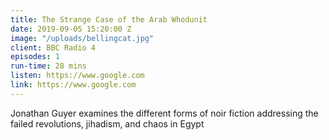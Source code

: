 ```yaml
---
title: The Strange Case of the Arab Whodunit
date: 2019-09-05 15:20:00 Z
image: "/uploads/bellingcat.jpg"
client: BBC Radio 4
episodes: 1
run-time: 28 mins
listen: https://www.google.com
link: https://www.google.com
---
```


Jonathan Guyer examines the different forms of noir fiction addressing the failed revolutions, jihadism, and chaos in Egypt